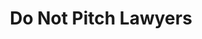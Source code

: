 ---
title: Do Not Pitch Lawyers
description: outcompete them by pitching clients
tags:
- Law Practice
---